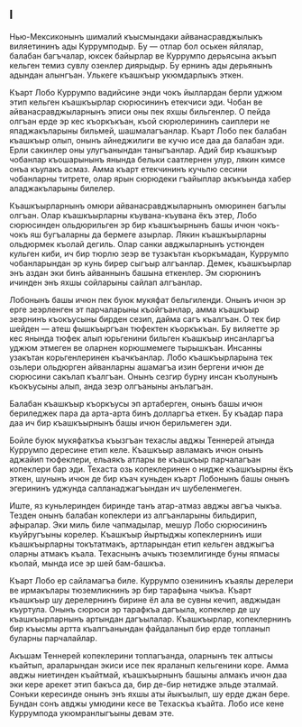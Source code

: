 ## І

Нью-Мексиконынъ шималий къысмындаки айванасравджылыкъ виляетининъ ады Куррумподыр.
Бу — отлар бол оськен яйлялар, балабан багъчалар, юксек байырлар ве Куррумпо дерьясына акъып кельген темиз сувлу озенлер диярыдыр.
Бу ернинъ ады дерьянынъ адындан алынгъан.
Улькеге къашкъыр укюмдарлыкъ эткен.

Къарт Лобо Куррумпо вадийсине энди чокъ йыллардан берли уджюм этип кельген къашкъырлар сюрюсининъ етекчиси эди.
Чобан ве айванасравджыларнынъ эписи оны пек яхшы бильгенлер.
О пейда олгъан ерде эр кес къоркъкъан, къой сюрюлерининъ саиплери не япаджакъларыны бильмей, шашмалагъанлар.
Къарт Лобо пек балабан къашкъыр олып, онынъ айнеджилиги ве кучю исе даа да балабан эди.
Ерли сакинлер оны улугъанындан таныгъанлар.
Адий бир къашкъыр чобанлар къошарынынъ янында бельки саатлернен улур, лякин кимсе онъа къулакъ асмаз.
Амма къарт етекчининъ кучьлю сесини чобанларны титрете, олар ярын сюрюдеки гъайыплар акъкъында хабер аладжакъларыны билелер.

Къашкъырларнынъ омюри айванасравджыларнынъ омюринен багълы олгъан.
Олар къашкъырларны къувана-къувана ёкъ этер, Лобо сюрюсинден ольдюрильген эр бир къашкъырнынъ башы ичюн чокъ-чокъ яш бугъаларны да бермеге азырлар.
Лякин къашкъырларны ольдюрмек къолай дегиль.
Олар санки авджыларнынъ устюнден кульген киби, ич бир тюрлю зеэр ве тузакътан къоркъмадан, Куррумпо чобанларындан эр кунь бирер сыгъыр алгъанлар.
Демек, къашкъырлар энъ аздан эки бинъ айваннынъ башына еткенлер.
Эм сюрюнинъ ичинден энъ яхшы сойларыны сайлап алгъанлар.

Лобонынъ башы ичюн пек буюк мукяфат бельгиленди.
Онынъ ичюн эр ерге зеэрленген эт парчаларыны къойгъанлар, амма къашкъыр зеэрнинъ къокъусыны бирден сезип, дайма сагъ къалгъан.
О тек бир шейден — атеш фышкъыргъан тюфектен къоркъкъан.
Бу виляетте эр кес янында тюфек алып юрьгенини бильген къашкъыр инсанларгъа уджюм этмеген ве оларнен корюшмемеге тырышкъан.
Инсанны узакътан корьгенлеринен къачкъанлар.
Лобо къашкъырларына тек озьлери ольдюрген айванларны ашамагъа изин бергени ичюн де сюрюсини сакълап къалгъан.
Онынъ сезгир бурну инсан къолунынъ къокъусыны алып, анда зеэр олгъаныны анълагъан.

Балабан къашкъыр къоркъусы эп артаберген, онынъ башы ичюн бериледжек пара да арта-арта бинъ долларгъа еткен.
Бу къадар пара даа ич бир къашкъырнынъ башы ичюн берильмеген эди.

Бойле буюк мукяфаткъа къызгъан техаслы авджы Теннерей атында Куррумпо дересине етип келе.
Къашкъыр авламакъ ичюн онынъ аджайип тюфеклери, ельаякъ атлары ве къашкъыр парчалагъан копеклери бар эди.
Техаста озь копеклеринен о нидже къашкъырны ёкъ эткен, шунынъ ичюн де бир къач куньден къарт Лобонынъ башы онынъ эгерининъ уджунда салланаджагъындан ич шубеленмеген.

Иште, яз куньлеринден биринде танъ атар-атмаз авджы авгъа чыкъа.
Тезден онынъ балабан копеклери из алгъанларыны бильдирип, афыралар.
Эки миль биле чапмадылар, мешур Лобо сюрюсининъ къуйругъыны корелер.
Къашкъыр йыртыджы копеклернинъ иши къашкъырларны токътатмакъ, артларындан етип кельген авджыгъа оларны атмакъ къала.
Техаснынъ ачыкъ тюземлигинде буны япмасы къолай, мында исе эр шей бам-башкъа.

Къарт Лобо ер сайламагъа биле.
Куррумпо озенининъ къаялы дерелери ве ирмакълары тюземликнинъ эр бир тарафына чыкъа.
Къарт къашкъыр шу дерелернинъ бирине ёл ала ве сувны кечип, авджыдан къуртула.
Онынъ сюрюси эр тарафкъа дагъыла, копеклер де шу къашкъырларнынъ артындан дагъылалар.
Къашкъырлар, копеклернинъ бир къысмы артта къалгъанындан файдаланып бир ерде топланып буларны парчалайлар.

Акъшам Теннерей копеклерини топлагъанда, оларнынъ тек алтысы къайтып, араларындан экиси исе пек яраланып кельгенини коре.
Амма авджы ниетинден къайтмай, къашкъырнынъ башыны алмакъ ичюн даа эки кере арекет этип бакъса да, бир де-бир нетидже эльде эталмай.
Сонъки кересинде онынъ энъ яхшы аты йыкъылып, шу ерде джан бере.
Бундан сонъ авджы умюдини кесе ве Техаскъа къайта.
Лобо исе кене Куррумпода укюмранлыгъыны девам эте.
